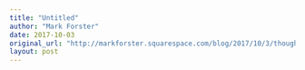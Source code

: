 ```yaml
---
title: "Untitled"
author: "Mark Forster"
date: 2017-10-03
original_url: "http://markforster.squarespace.com/blog/2017/10/3/thoughts-on-the-long-list-update.html"
layout: post
---
```


